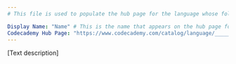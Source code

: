 ```yaml
---
# This file is used to populate the hub page for the language whose folder it's in. Be sure to create a new version if you create a folder for a new language!

Display Name: "Name" # This is the name that appears on the hub page for this language. Pay attention to capitalization and punctuation!
Codecademy Hub Page: "https://www.codecademy.com/catalog/language/_____" # If codecademy.com doesn't have a hub page for this language, that's okay too. You can leave this field as `null`
---
```


[Text description] <!-- # Write up an introductory description of the language here! -->
